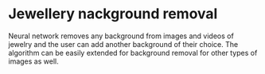 # Jewellery nackground removal
Neural network removes any background from images and videos of jewelry and the user can add another background of their choice. 
The algorithm can be easily extended for background removal for other types of images as well.
